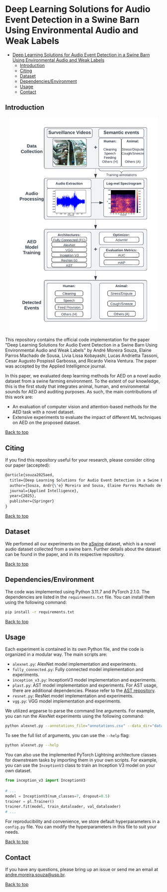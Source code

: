 # Deep Learning Solutions for Audio Event Detection in a Swine Barn Using Environmental Audio and Weak Labels

- [Deep Learning Solutions for Audio Event Detection in a Swine Barn Using Environmental Audio and Weak Labels](#deep-learning-solutions-for-audio-event-detection-in-a-swine-barn-using-environmental-audio-and-weak-labels)
  - [Introduction](#introduction)
  - [Citing](#citing)
  - [Dataset](#dataset)
  - [Dependencies/Environment](#dependenciesenvironment)
  - [Usage](#usage)
  - [Contact](#contact)

## Introduction

<p align="center"><img src="./fig_aed_paper_workflow.png" alt="Illustration of our AED workflow." width="480"/></p>

This repository contains the official code implementation for the paper "Deep Learning Solutions for Audio Event Detection in a Swine Barn Using Environmental Audio and Weak Labels" by André Moreira Souza, Elaine Parros Machado de Sousa, Livia Lissa Kobayashi, Lucas Andrietta Tassoni, Cesar Augusto Pospissil Garbossa, and Ricardo Vieira Ventura. The paper was accepted by the Applied Intelligence journal.

In this paper, we evaluated deep learning methods for AED on a novel audio dataset from a swine farming environment. To the extent of our knowledge, this is the first study that integrates animal, human, and environmental sounds for AED and auditing purposes. As such, the main contributions of this work are:

- An evaluation of computer vision and attention-based methods for the AED task with a novel dataset.
- Extensive experiments to evaluate the impact of different ML techniques on AED on the proposed dataset.

[Back to top](#deep-learning-solutions-for-audio-event-detection-in-a-swine-barn-using-environmental-audio-and-weak-labels)

## Citing

If you find this repository useful for your research, please consider citing our paper (accepted):

<!-- TODO: Update Citing BibTeX reference-->
```latex
@article{souza2025aed,
  title={Deep Learning Solutions for Audio Event Detection in a Swine Barn Using Environmental Audio and Weak Labels},
  author={Souza, Andr{\'e} Moreira and Sousa, Elaine Parros Machado de and Kobayashi, Livia Lissa and Tassoni, Lucas Andrietta and Garbossa, Cesar Augusto Pospissil and Ventura, Ricardo Vieira},
  journal={Applied Intelligence},
  year={2025},
  publisher={Springer}
}
```

[Back to top](#deep-learning-solutions-for-audio-event-detection-in-a-swine-barn-using-environmental-audio-and-weak-labels)

## Dataset

We perfomed all our experiments on the [aSwine](https://github.com/andremsouza/aswine) dataset, which is a novel audio dataset collected from a swine barn. Further details about the dataset can be found in the paper, and in its respective repository.

[Back to top](#deep-learning-solutions-for-audio-event-detection-in-a-swine-barn-using-environmental-audio-and-weak-labels)

## Dependencies/Environment

The code was implemented using Python 3.11.7 and PyTorch 2.1.0. The dependencies are listed in the `requirements.txt` file. You can install them using the following command:

```bash
pip install -r requirements.txt
```

[Back to top](#deep-learning-solutions-for-audio-event-detection-in-a-swine-barn-using-environmental-audio-and-weak-labels)

## Usage

Each experiment is contained in its own Python file, and the code is organized in a modular way. The main scripts are:

- `alexnet.py`: AlexNet model implementation and experiments.
- `fully_connected.py`: Fully connected model implementation and experiments.
- `inception_v3.py`: InceptionV3 model implementation and experiments.
- `plast.py`: AST model implementation and experiments. For AST usage, there are additional dependencies. Please refer to the [AST repository](https://github.com/YuanGongND/ast/).
- `resnet.py`: ResNet model implementation and experiments.
- `vgg.py`: VGG model implementation and experiments.

We utilized argparse to parse the command line arguments. For example, you can run the AlexNet experiments using the following command:

```bash
python alexnet.py --annotations_file="annotations.csv" --data_dir="data/audio/" --num_classes=7
```

To see the full list of arguments, you can use the `--help` flag:

```bash
python alexnet.py --help
```

You can also use the implemented PyTorch Lightning architecture classes for downstream tasks by importing them in your own scripts. For example, you can use the `InceptionV3` class to train an Inception V3 model on your own dataset.

```python
from inception_v3 import InceptionV3

# ...
model = InceptionV3(num_classes=7, dropout=0.5)
trainer = pl.Trainer()
trainer.fit(model, train_dataloader, val_dataloader)
# ...
```

For reproducibility and convenience, we store default hyperparameters in a `config.py` file. You can modify the hyperparameters in this file to suit your needs.

[Back to top](#deep-learning-solutions-for-audio-event-detection-in-a-swine-barn-using-environmental-audio-and-weak-labels)

## Contact

If you have any questions, please bring up an issue or send me an email at [andre.moreira.souza@usp.br](mailto:andre.moreira.souza@usp.br).

[Back to top](#deep-learning-solutions-for-audio-event-detection-in-a-swine-barn-using-environmental-audio-and-weak-labels)
